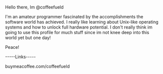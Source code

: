 Hello there, Im @coffeefueld

I'm an amateur programmer fascinated by the accomplishments the software world has achieved.
I really like learning about Unix-like operating systems and how to unlock full hardware potential.
I don't really think im going to use this profile for much stuff since im not knee deep into this world yet but one day!

Peace!

-----Links-----

buymeacoffee.com/coffeefueld

<!---
coffeefueld/coffeefueld is a ✨ special ✨ repository because its `README.md` (this file) appears on your GitHub profile.
You can click the Preview link to take a look at your changes.
--->
